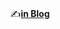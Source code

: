 
<p align="center">
    <h1 align="center"></h1>
    <p align="center"></p>
    <p align="center">✍<strong><a href="https://jeongcode.github.io">in Blog</a></strong></p>
    <br><br><br>
</p>
